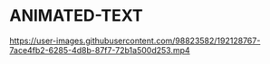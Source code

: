 # ANIMATED-TEXT
https://user-images.githubusercontent.com/98823582/192128767-7ace4fb2-6285-4d8b-87f7-72b1a500d253.mp4
